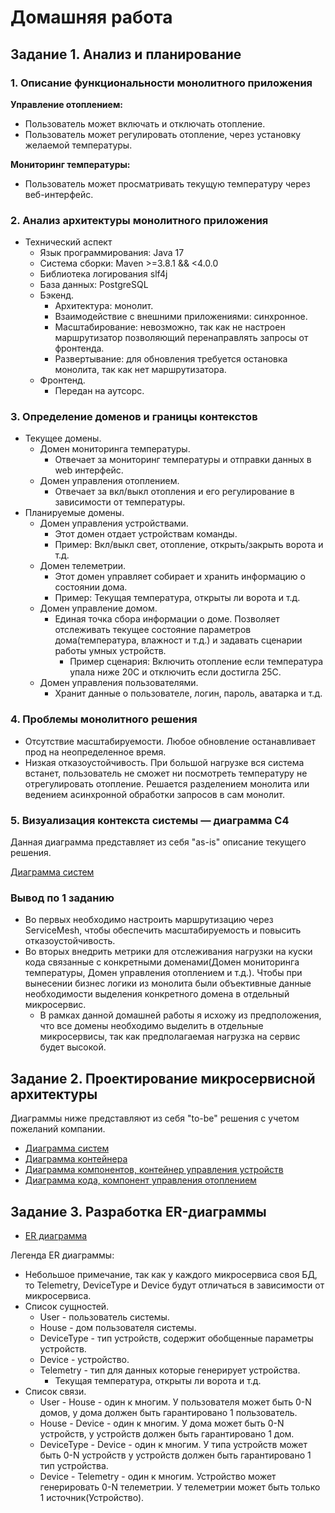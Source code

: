 # Домашняя работа

## Задание 1. Анализ и планирование

### 1. Описание функциональности монолитного приложения

**Управление отоплением:**

- Пользователь может включать и отключать отопление.
- Пользователь может регулировать отопление, через установку желаемой температуры.

**Мониторинг температуры:**

- Пользователь может просматривать текущую температуру через веб-интерфейс.

### 2. Анализ архитектуры монолитного приложения

- Технический аспект
  - Язык программирования: Java 17
  - Система сборки: Maven >=3.8.1 && <4.0.0
  - Библиотека логирования slf4j
  - База данных: PostgreSQL
  - Бэкенд.
    - Архитектура: монолит.
    - Взаимодействие с внешними приложениями: синхронное.
    - Масштабирование: невозможно, так как не настроен маршрутизатор позволяющий перенаправлять запросы от фронтенда.
    - Развертывание: для обновления требуется остановка монолита, так как нет маршрутизатора.
  - Фронтенд.
    - Передан на аутсорс.

### 3. Определение доменов и границы контекстов

- Текущее домены.
  - Домен мониторинга температуры.
    - Отвечает за мониторинг температуры и отправки данных в web интерфейс.
  - Домен управления отоплением.
    - Отвечает за вкл/выкл отопления и его регулирование в зависимости от температуры.
- Планируемые домены.
  - Домен управления устройствами.
    - Этот домен отдает устройствам команды.
    - Пример: Вкл/выкл свет, отопление, открыть/закрыть ворота и т.д.
  - Домен телеметрии.
    - Этот домен управляет собирает и хранить информацию о состоянии дома.
    - Пример: Текущая температура, открыты ли ворота и т.д.
  - Домен управление домом.
    - Единая точка сбора информации о доме. Позволяет отслеживать текущее состояние параметров дома(температура, влажност и т.д.) и задавать сценарии работы умных устройств.
      - Пример сценария: Включить отопление если температура упала ниже 20C и отключить если достигла 25С.
  - Домен управления пользователями.
    - Хранит данные о пользователе, логин, пароль, аватарка и т.д.

### 4. Проблемы монолитного решения

- Отсутствие масштабируемости. Любое обновление останавливает прод на неопределенное время.
- Низкая отказоустойчивость. При большой нагрузке вся система встанет, пользователь не сможет ни посмотреть температуру не отрегулировать отопление. Решается разделением монолита или ведением асинхронной обработки запросов в сам монолит.

### 5. Визуализация контекста системы — диаграмма С4

Данная диаграмма представляет из себя "as-is" описание текущего решения.

[Диаграмма систем](./docs/context_as_is.plantuml)

### Вывод по 1 заданию

- Во первых необходимо настроить маршрутизацию через ServiceMesh, чтобы обеспечить масштабируемость и повысить отказоустойчивость.
- Во вторых внедрить метрики для отслеживания нагрузки на куски кода связанные с конкретными доменами(Домен мониторинга температуры, Домен управления отоплением и т.д.). Чтобы при вынесении бизнес логики из монолита были объективные данные необходимости выделения конкретного домена в отдельный микросервис.
  - В рамках данной домашней работы я исхожу из предположения, что все домены необходимо выделить в отдельные микросервисы, так как предполагаемая нагрузка на сервис будет высокой.

## Задание 2. Проектирование микросервисной архитектуры

Диаграммы ниже представляют из себя "to-be" решения с учетом пожеланий компании.

- [Диаграмма систем](./docs/context_to_be.plantuml)
- [Диаграмма контейнера](./docs/container_to_be.plantuml)
- [Диаграмма компонентов, контейнер управления устройств](./docs/component_device_manager_to_be.plantuml)
- [Диаграмма кода, компонент управления отоплением](./docs/code_heat_component_to_be.plantuml)

## Задание 3. Разработка ER-диаграммы

- [ER диаграмма](./docs/er_diagram_to_be.plantuml)

Легенда ER диаграммы:

- Небольшое примечание, так как у каждого микросервиса своя БД, то Telemetry, DeviceType и Device будут отличаться в зависимости от микросервиса.
- Список сущностей.
  - User - пользователь системы.
  - House - дом пользователя системы.
  - DeviceType - тип устройств, содержит обобщенные параметры устройств.
  - Device - устройство.
  - Telemetry - тип для данных которые генерирует устройства.
    - Текущая температура, открыты ли ворота и т.д.
- Список связи.
  - User - House - один к многим. У пользователя может быть 0-N домов, у дома должен быть гарантировано 1 пользователь.
  - House - Device - один к многим. У дома может быть 0-N устройств, у устройств должен быть гарантировано 1 дом.
  - DeviceType - Device - один к многим. У типа устройств может быть 0-N устройств у устройств должен быть гарантировано 1 тип устройства.
  - Device - Telemetry - один к многим. Устройство может генерировать 0-N телеметрии. У телеметрии может быть только 1 источник(Устройство).
